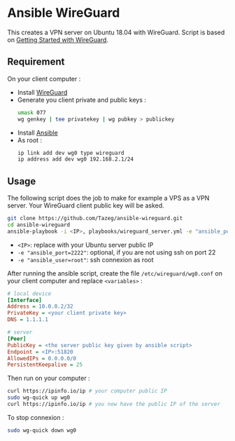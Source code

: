 # Ansible WireGuard

This creates a VPN server on Ubuntu 18.04 with WireGuard.
Script is based on [Getting Started with WireGuard](https://miguelmota.com/blog/getting-started-with-wireguard/).

## Requirement

On your client computer :

- Install [WireGuard](https://www.wireguard.com/install/)
- Generate you client private and public keys :
  ```bash
  umask 077
  wg genkey | tee privatekey | wg pubkey > publickey
  ```
- Install [Ansible](https://www.ansible.com/)
- As root :
  ```bash
  ip link add dev wg0 type wireguard
  ip address add dev wg0 192.168.2.1/24
  ```

## Usage

The following script does the job to make for example a VPS as a VPN server. Your WireGuard client public key will be asked.

```bash
git clone https://github.com/Tazeg/ansible-wireguard.git
cd ansible-wireguard
ansible-playbook -i <IP>, playbooks/wireguard_server.yml -e "ansible_port=2222" -e "ansible_user=root"
```

- `<IP>`: replace with your Ubuntu server public IP
- `-e "ansible_port=2222"`: optional, if you are not using ssh on port 22
- `-e "ansible_user=root"`: ssh connexion as root

After running the ansible script, create the file `/etc/wireguard/wg0.conf` on your client computer and replace `<variables>` :

```ini
# local device
[Interface]
Address = 10.0.0.2/32
PrivateKey = <your client private key>
DNS = 1.1.1.1

# server
[Peer]
PublicKey = <the server public key given by ansible script>
Endpoint = <IP>:51820
AllowedIPs = 0.0.0.0/0
PersistentKeepalive = 25
```

Then run on your computer :

```bash
curl https://ipinfo.io/ip # your computer public IP
sudo wg-quick up wg0
curl https://ipinfo.io/ip # you now have the public IP of the server
```

To stop connexion :

```bash
sudo wg-quick down wg0
```
